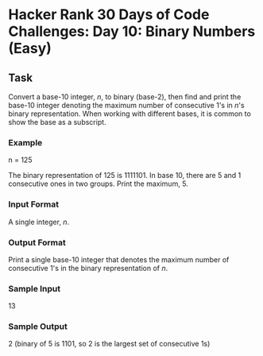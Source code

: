 # Hacker Rank 30 Days of Code Challenges: Day 10: Binary Numbers (Easy)

## Task

Convert a base-10 integer, *n*, to binary (base-2), then find and print the base-10 integer denoting the maximum number of consecutive 1's in *n*'s binary representation. When working with different bases, it is common to show the base as a subscript.

### Example

n = 125

The binary representation of 125 is 1111101. In base 10, there are 5 and 1 consecutive ones in two groups. Print the maximum, 5.

### Input Format

A single integer, *n*.

### Output Format

Print a single base-10 integer that denotes the maximum number of consecutive 1's in the binary representation of *n*.

### Sample Input

13

### Sample Output

2 (binary of 5 is 1101, so 2 is the largest set of consecutive 1s)
